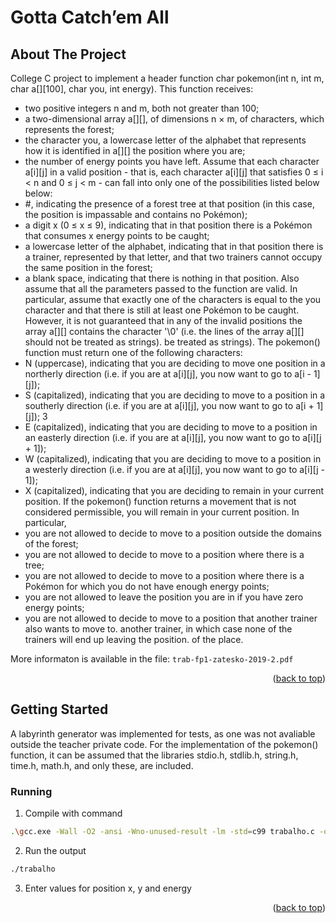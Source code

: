 # Gotta Catch’em All

<!-- ABOUT THE PROJECT -->
## About The Project

College C project to implement a header function
char pokemon(int n, int m, char a[][100], char you, int energy). This function receives:
- two positive integers n and m, both not greater than 100;
- a two-dimensional array a[][], of dimensions n × m, of characters, which represents the
forest;
- the character you, a lowercase letter of the alphabet that represents how it is identified
in a[][] the position where you are;
- the number of energy points you have left.
Assume that each character a[i][j] in a valid position - that is, each character a[i][j] that
satisfies 0 ≤ i < n and 0 ≤ j < m - can fall into only one of the possibilities listed below
below:
- #, indicating the presence of a forest tree at that position (in this case, the
position is impassable and contains no Pokémon);
- a digit x (0 ≤ x ≤ 9), indicating that in that position there is a Pokémon that
consumes x energy points to be caught;
- a lowercase letter of the alphabet, indicating that in that position there is a trainer, represented by that letter, and that two trainers cannot occupy the same
position in the forest;
- a blank space, indicating that there is nothing in that position.
Also assume that all the parameters passed to the function are valid. In particular, assume that exactly one of the characters is equal to the you character and that there is still
at least one Pokémon to be caught. However, it is not guaranteed that in any of the invalid positions the array a[][] contains the character '\0' (i.e. the lines of the array a[][] should not be treated as strings).
be treated as strings).
The pokemon() function must return one of the following characters:
- N (uppercase), indicating that you are deciding to move one position in a northerly direction (i.e. if you are at a[i][j], you now want to go to a[i - 1][j]);
- S (capitalized), indicating that you are deciding to move to a position in a southerly direction (i.e. if you are at a[i][j], you now want to go to a[i + 1][j]);
3
- E (capitalized), indicating that you are deciding to move to a position in an easterly direction (i.e. if you are at a[i][j], you now want to go to a[i][j + 1]);
- W (capitalized), indicating that you are deciding to move to a position in a westerly direction (i.e. if you are at a[i][j], you now want to go to a[i][j - 1]);
- X (capitalized), indicating that you are deciding to remain in your current position.
If the pokemon() function returns a movement that is not considered permissible, you will
remain in your current position. In particular,
- you are not allowed to decide to move to a position outside the domains
of the forest;
- you are not allowed to decide to move to a position where there is a
tree;
- you are not allowed to decide to move to a position where there is a
Pokémon for which you do not have enough energy points;
- you are not allowed to leave the position you are in if you have
zero energy points;
- you are not allowed to decide to move to a position that another trainer also wants to move to.
another trainer, in which case none of the trainers will end up leaving the position.
of the place.

More informaton is available in the file: `trab-fp1-zatesko-2019-2.pdf`

<p align="right">(<a href="#readme-top">back to top</a>)</p>


<!-- GETTING STARTED -->
## Getting Started

A labyrinth generator was implemented for tests, as one was not avaliable outside the teacher private code. For the implementation of the pokemon() function, it can be assumed that the libraries stdio.h, stdlib.h, string.h, time.h, math.h, and only these, are included.

### Running

1. Compile with command 
```sh
.\gcc.exe -Wall -O2 -ansi -Wno-unused-result -lm -std=c99 trabalho.c -o trabalho
````
2. Run the output
 ```sh
 ./trabalho
 ```

3. Enter values for position x, y and energy

<p align="right">(<a href="#readme-top">back to top</a>)</p>
